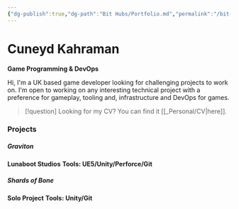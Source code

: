 ```yaml
---
{"dg-publish":true,"dg-path":"Bit Hubs/Portfolio.md","permalink":"/bit-hubs/portfolio/","hide":true,"hideInGraph":true,"noteIcon":"1"}
---
```


# **Cuneyd Kahraman**
**Game Programming & DevOps**

Hi, I'm a UK based game developer looking for challenging projects to work on. I'm open to working on any interesting technical project with a preference for gameplay, tooling and, infrastructure and DevOps for games.

>[!question] Looking for my CV? You can find it [[_Personal/CV\|here]].

### Projects

##### Graviton
**Lunaboot Studios**
**Tools: UE5/Unity/Perforce/Git**

##### Shards of Bone
**Solo Project**
**Tools: Unity/Git**




